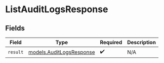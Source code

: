 # ListAuditLogsResponse


## Fields

| Field                                                      | Type                                                       | Required                                                   | Description                                                |
| ---------------------------------------------------------- | ---------------------------------------------------------- | ---------------------------------------------------------- | ---------------------------------------------------------- |
| `result`                                                   | [models.AuditLogsResponse](../models/auditlogsresponse.md) | :heavy_check_mark:                                         | N/A                                                        |